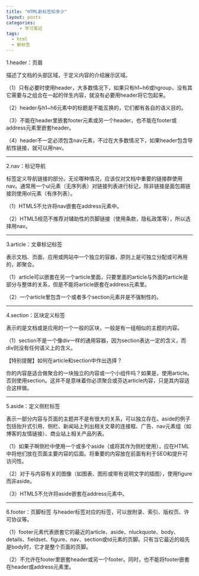 ```yaml
---
title: "HTML新标签知多少"
layout: posts
categories:
     - 学习笔记
tags:
  - html
  - 新标签
---
```


1.header：页眉

描述了文档的头部区域，于定义内容的介绍展示区域。

（1）只有必要时使用header，大多数情况下，如果只有h1~h6或hgroup，没有其它需要与之组合在一起的伴生内容，就没有必要用header将它包起来。

（2）header与h1~h6元素中的标题是不能互换的，它们都有各自的语义目的。

（3）不能在header里嵌套footer元素或另一个header，也不能在footer或address元素里嵌套header。

（4）header不一定必须包含nav元素，不过在大多数情况下，如果header包含导航性链接，就可以用nav。

------------


2.nav：标记导航

标签定义导航链接的部分。无论哪种情况，应该仅对文档中重要的链接群使用nav。通常用一个ul元素（无序列表）对链接列表进行标记，除非链接是面包屑链接则使用ol元素（有序列表）。

（1）HTML5不允许将nav嵌套在address元素中。

（2）HTML5规范不推荐对辅助性的页脚链接（使用条款，隐私政策等），所以选择用nav。

------------


3.article：文章标记标签

表示文档、页面、应用或网站中一个独立的容器，原则上是可独立分配或可再用的，即聚合。

（1）article可以嵌套在另一个article里面，只要里面的article与外面的article是部分与整体的关系，但是不能将article嵌套在address元素里。

（2）一个article里包含一个或者多个section元素并是不强制性的。

------------


4.section：区块定义标签

表示的是文档或是应用的一个一般的区块，一般是有一组相似的主题的内容。

（1）section不是一个像div一样的通用容器，因为section表达一定的含义，而div则没有任何语义上的含义。

【特别提醒】如何在article和section中作出选择？

你的内容是适合做聚合的一块独立的内容或一个小组件吗？如果是，使用article。否则使用section。这并不是意味着你必须聚合或芬达article内容，只是其内容适合这样做。

------------


5.aside：定义侧栏标签

表示一部分内容与页面的主题并不是有很大的关系，可以独立存在。aside的例子包括抬升式引用、侧栏、新闻站上列出相关文章的连接框、广告、nav元素组（如博客的友情链接）、商业站上相关产品列表。

（1）如果子啊侧栏中使用一个或多个aside（或将其作为侧栏使用），应在HTML中将他们放在页面主要内容的后面。将重要的内容放在前面有利于SEO和提升可访问性。

（2）对于与内容有关的图像（如图表、图形或带有说明文字的插图），使用figure而非aside。

（3）HTML5不允许将aside嵌套在address元素中。

------------


6.footer：页脚标签
与header标签对应的标签，可以放附录、索引、版权页、许可协议等。

（1）footer元素代表嵌套它的最近的article、aside、nluckquote、body、details、fieldset、figure、nav、section或td元素的页脚。只有当它最近的祖先是body时，它才是整个页面的页脚。

（2）不允许在footer里嵌套header或另一个footer。同时，也不能将footer嵌套在header或address元素里。
